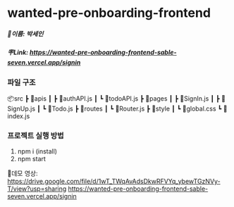 # wanted-pre-onboarding-frontend

##### 🐰이름: 박세인
##### 🪧Link: https://wanted-pre-onboarding-frontend-sable-seven.vercel.app/signin


### 파일 구조
📦src
 ┣ 📂apis
 ┃ ┣ 📜authAPI.js
 ┃ ┗ 📜todoAPI.js
 ┣ 📂pages
 ┃ ┣ 📜SignIn.js
 ┃ ┣ 📜SignUp.js
 ┃ ┗ 📜Todo.js
 ┣ 📂routes
 ┃ ┗ 📜Router.js
 ┣ 📂style
 ┃ ┗ 📜global.css
 ┗ 📜index.js
 

### 프로젝트 실행 방법
  1. npm i (install)
  2. npm start


🤍데모 영상: https://drive.google.com/file/d/1wT_TWqAvAdsDkwRFVYq_ybewTGzNVy-T/view?usp=sharing
https://wanted-pre-onboarding-frontend-sable-seven.vercel.app/signin
